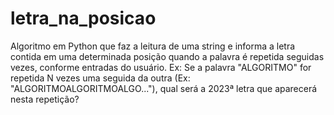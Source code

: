 # letra_na_posicao
Algoritmo em Python que faz a leitura de uma string e informa a letra contida em uma determinada posição quando a palavra é repetida seguidas vezes, conforme entradas do usuário. Ex: Se a palavra "ALGORITMO" for repetida N vezes uma seguida da outra (Ex: "ALGORITMOALGORITMOALGO..."), qual será a 2023ª letra que aparecerá nesta repetição?
